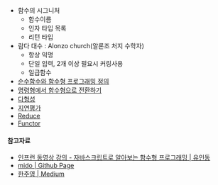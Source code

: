 - 함수의 시그니처
  - 함수이름
  - 인자 타입 목록
  - 리턴 타입
- 람다 대수 : Alonzo church(알론조 처지 수학자)
  - 항상 익명
  - 단일 입력, 2개 이상 필요시 커링사용
  - 일급함수
- [순수함수와 함수형 프로그래밍 정의](순수함수와-함수형-프로그래밍-정의)
- [명령형에서 함수형으로 전환하기](명령형에서-함수형으로-전환하기)
- [다형성](다형성)
- [지연평가](지연평가)
- [Reduce](Reduce)
- [Functor](Functor)

#### 참고자료
- [인프런 동영상 강의 - 자바스크립트로 알아보는 함수형 프로그래밍 | 유인동](https://www.inflearn.com/course/함수형-프로그래밍/)
- [mido | Github Page](https://midojeong.github.io/)
- [한주영 | Medium](https://medium.com/@jooyunghan)